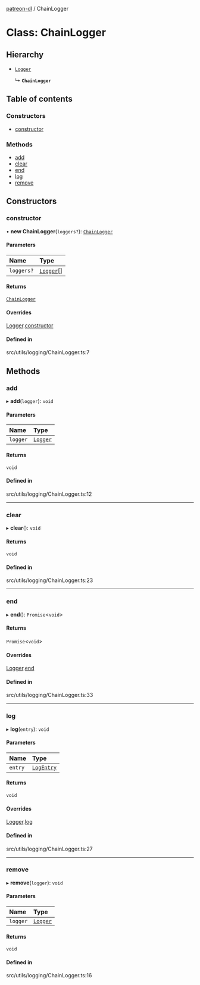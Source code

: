 [patreon-dl](../README.md) / ChainLogger

# Class: ChainLogger

## Hierarchy

- [`Logger`](Logger.md)

  ↳ **`ChainLogger`**

## Table of contents

### Constructors

- [constructor](ChainLogger.md#constructor)

### Methods

- [add](ChainLogger.md#add)
- [clear](ChainLogger.md#clear)
- [end](ChainLogger.md#end)
- [log](ChainLogger.md#log)
- [remove](ChainLogger.md#remove)

## Constructors

### constructor

• **new ChainLogger**(`loggers?`): [`ChainLogger`](ChainLogger.md)

#### Parameters

| Name | Type |
| :------ | :------ |
| `loggers?` | [`Logger`](Logger.md)[] |

#### Returns

[`ChainLogger`](ChainLogger.md)

#### Overrides

[Logger](Logger.md).[constructor](Logger.md#constructor)

#### Defined in

src/utils/logging/ChainLogger.ts:7

## Methods

### add

▸ **add**(`logger`): `void`

#### Parameters

| Name | Type |
| :------ | :------ |
| `logger` | [`Logger`](Logger.md) |

#### Returns

`void`

#### Defined in

src/utils/logging/ChainLogger.ts:12

___

### clear

▸ **clear**(): `void`

#### Returns

`void`

#### Defined in

src/utils/logging/ChainLogger.ts:23

___

### end

▸ **end**(): `Promise`\<`void`\>

#### Returns

`Promise`\<`void`\>

#### Overrides

[Logger](Logger.md).[end](Logger.md#end)

#### Defined in

src/utils/logging/ChainLogger.ts:33

___

### log

▸ **log**(`entry`): `void`

#### Parameters

| Name | Type |
| :------ | :------ |
| `entry` | [`LogEntry`](../interfaces/LogEntry.md) |

#### Returns

`void`

#### Overrides

[Logger](Logger.md).[log](Logger.md#log)

#### Defined in

src/utils/logging/ChainLogger.ts:27

___

### remove

▸ **remove**(`logger`): `void`

#### Parameters

| Name | Type |
| :------ | :------ |
| `logger` | [`Logger`](Logger.md) |

#### Returns

`void`

#### Defined in

src/utils/logging/ChainLogger.ts:16
